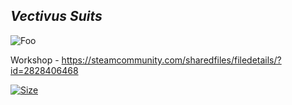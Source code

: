 ## *Vectivus Suits*


![Foo](https://i.imgur.com/JgSSMTu.png)






Workshop - https://steamcommunity.com/sharedfiles/filedetails/?id=2828406468

[![Size](https://img.shields.io/github/repo-size/Vectivuss/vs_suits?color=%23d227aa&label=Size&logo=lua)](https://github.com/Vectivuss/vs_suits)
